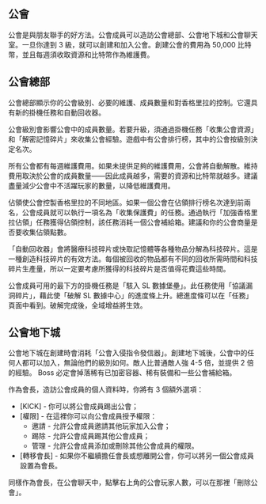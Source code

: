 ## 公會
公會是與朋友聯手的好方法。公會成員可以造訪公會總部、公會地下城和公會聊天室。一旦你達到 3 級，就可以創建和加入公會。創建公會的費用為 50,000 比特幣，並且每週須收取資源和比特幣作為維護費。

## 公會總部 
公會總部顯示你的公會級別、必要的維護、成員數量和對香格里拉的控制。它還具有新的掛機任務和自動回收器。

公會級別會影響公會中的成員數量。若要升級，須通過掛機任務「收集公會資源」和「解密記憶碎片」來收集公會經驗。遊戲中有公會排行榜，其中的公會按級別決定名次。

所有公會都有每週維護費用。如果未提供足夠的維護費用，公會將自動解散。維持費用取決於公會的成員數量——因此成員越多，需要的資源和比特幣就越多。建議盡量減少公會中不活躍玩家的數量，以降低維護費用。

佔領使公會控製香格里拉的不同地區。如果一個公會在佔領排行榜名次達到前兩名，公會成員就可以執行一項名為「收集保護費」的任務。通過執行「加強香格里拉佔領」任務獲得佔領控制，該任務消耗一個公會補給箱。建議和你的公會商量是否要收集佔領點數。

「自動回收器」會將醫療科技碎片或快取記憶體等各種物品分解為科技碎片。這是一種創造科技碎片的有效方法。每個被回收的物品都有不同的回收所需時間和科技碎片生產量，所以一定要考慮所獲得的科技碎片是否值得花費這些時間。

公會成員可用的最下方的掛機任務是「駭入 SL 數據堡壘」。此任務使用「協議漏洞碎片」，藉此使「破解 SL 數據中心」的進度條上升。總進度條可以在「任務」頁面中看到。破解完成後，全域增益將生效。

## 公會地下城
公會地下城在創建時會消耗「公會入侵指令發信器」。創建地下城後，公會中的任何人都可以加入，無論他們的級別如何。敵人比普通敵人強 4-5 倍，並提供 2 倍的經驗。 Boss 必定會掉落稀有已加密容器、稀有裝備和一些公會補給箱。

作為會長，造訪公會成員的個人資料時，你將有 3 個額外選項：
 - [KICK] - 你可以將公會成員踢出公會；
 - [權限] - 在這裡你可以向公會成員授予權限：
   - 邀請 - 允許公會成員邀請其他玩家加入公會；
   - 踢除 - 允許公會成員踢其他公會成員；
   - 管理 - 允許公會成員添加或刪除其他公會成員的權限。
 - [轉移會長] - 如果你不繼續擔任會長或想離開公會，你可以將另一個公會成員設置為會長。

同樣作為會長，在公會聊天中，點擊右上角的公會玩家人數，可以在那裡「刪除公會」。
